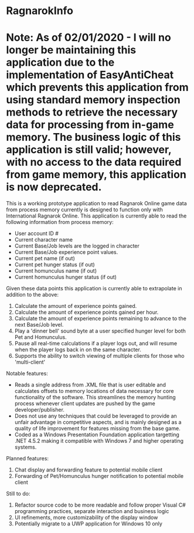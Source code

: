 # RagnarokInfo
# Note: As of 02/01/2020 - I will no longer be maintaining this application due to the implementation of EasyAntiCheat which prevents this application from using standard memory inspection methods to retrieve the necessary data for processing from in-game memory. The business logic of this application is still valid; however, with no access to the data required from game memory, this application is now deprecated.
This is a working prototype application to read Ragnarok Online game data from process memory currently is designed to function only with International Ragnarok Online.
This application is currently able to read the following information from process memory:
  - User account ID #
  - Current character name
  - Current Base/Job levels are the logged in character
  - Current Base/Job experience point values.
  - Current pet name (if out)
  - Current pet hunger status (if out)
  - Current homunculus name (if out)
  - Current homunculus hunger status (if out)

Given these data points this application is currently able to extrapolate in addition to the above:
  1. Calculate the amount of experience points gained.
  2. Calculate the amount of experience points gained per hour.
  3. Calculate the amount of experience points remaining to advance to the next Base/Job level.
  4. Play a 'dinner bell' sound byte at a user specified hunger level for both Pet and Homunculus.
  5. Pause all real-time calculations if a player logs out, and will resume when the player logs back in on the same character.
  6. Supports the ability to switch viewing of multiple clients for those who 'multi-client'
  
Notable features:
  - Reads a single address from .XML file that is user editable and calculates offsets to memory locations of data necessary for core functionality of the software. This streamlines the memory hunting process whenever client updates are pushed by the game developer/publisher.
  - Does not use any techniques that could be leveraged to provide an unfair advantage in competitive aspects, and is mainly designed as a quality of life improvement for features missing from the base game.
  - Coded as a Windows Presentation Foundation application targetting .NET 4.5.2 making it compatible with Windows 7 and higher operating systems.
  
Planned features:
  1. Chat display and forwarding feature to potential mobile client
  2. Forwarding of Pet/Homunculus hunger notification to potential mobile client

Still to do:
  1. Refactor source code to be more readable and follow proper Visual C# programming practices, separate interaction and business logic
  2. UI refinements, more customizability of the display window
  3. Potentially migrate to a UWP application for Windows 10 only
